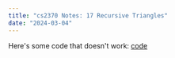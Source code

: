 ```yaml
---
title: "cs2370 Notes: 17 Recursive Triangles"
date: "2024-03-04"
---
```



Here's some code that doesn't work: [code](../code/triangle.py)
